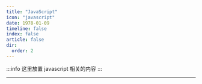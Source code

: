 ```yaml
---
title: "JavaScript"
icon: "javascript"
date: 1978-01-09
timeline: false
index: false
article: false
dir:
  order: 2
---
```


:::info
这里放置 javascript 相关的内容
:::

---

<Catalog />
